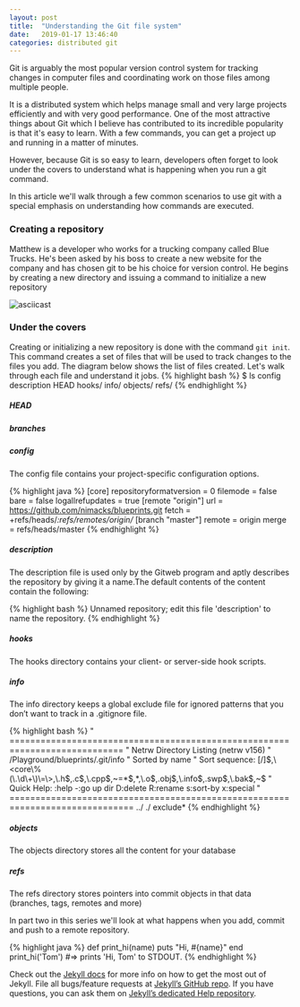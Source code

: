 ```yaml
---
layout: post
title:  "Understanding the Git file system"
date:   2019-01-17 13:46:40
categories: distributed git
---
```

Git is arguably the most popular version control system for tracking changes in computer files and coordinating work on those files among multiple people.

It is a distributed system which helps manage small and very large projects efficiently and with very good performance. One of the most attractive things about Git which I believe has contributed to its incredible popularity is that it's easy to learn. With a few commands, you can get a project up and running in a matter of minutes.

However, because Git is so easy to learn, developers often forget to look under the covers to understand what is happening when you run a git command. 

In this article we'll walk through a few common scenarios to use git with a special emphasis on understanding how commands are executed.

### Creating a repository
Matthew is a developer who works for a trucking company called Blue Trucks. He's been asked by his boss to create a new website for the company and has chosen git to be his choice for version control. He begins by creating a new directory and issuing a command to initialize a new repository

![asciicast](https://distributedhash.s3-us-west-2.amazonaws.com/git-init.gif "asciicast")

### Under the covers
Creating or initializing a new repository is done with the command `git init`. This command creates a set of files that will be used to track changes to the files you add. The diagram below shows the list of files created. Let's walk through each file and understand it jobs.
{% highlight bash %}
$ ls 
config
description
HEAD
hooks/
info/
objects/
refs/
{% endhighlight %}


##### *HEAD* 

##### *branches*

##### *config*
 The config file contains your project-specific configuration options.

{% highlight java %}
[core]
        repositoryformatversion = 0
        filemode = false
        bare = false
        logallrefupdates = true
[remote "origin"]
        url = https://github.com/nimacks/blueprints.git
        fetch = +refs/heads/*:refs/remotes/origin/*
[branch "master"]
        remote = origin
        merge = refs/heads/master
 {% endhighlight %}

##### *description*
The description file is used only by the Gitweb program and aptly describes the repository by giving it a name.The default contents of the content contain the following:

{% highlight bash %}
Unnamed repository; edit this file 'description' to name the repository.
{% endhighlight %}


##### *hooks*
The hooks directory contains your client- or server-side hook scripts.
##### *info*
The info directory keeps a global exclude file for ignored patterns that you don’t want to track in a .gitignore file.

{% highlight bash %}
" ============================================================================
" Netrw Directory Listing                                        (netrw v156)
"   /Playground/blueprints/.git/info
"   Sorted by      name
"   Sort sequence: [\/]$,\<core\%(\.\d\+\)\=\>,\.h$,\.c$,\.cpp$,\~\=\*$,*,\.o$,\.obj$,\.info$,\.swp$,\.bak$,\~$
"   Quick Help: <F1>:help  -:go up dir  D:delete  R:rename  s:sort-by  x:special
" ==============================================================================
../                                                                                                                     ./
exclude*
{% endhighlight %}


##### *objects*
The objects directory stores all the content for your database
##### *refs*
The refs directory stores pointers into commit objects in that data (branches, tags, remotes and more)

In part two in this series we'll look at what happens when you add, commit and push to a remote repository.


{% highlight java %}
def print_hi(name)
  puts "Hi, #{name}"
end
print_hi('Tom')
#=> prints 'Hi, Tom' to STDOUT.
{% endhighlight %}

Check out the [Jekyll docs][jekyll] for more info on how to get the most out of Jekyll. File all bugs/feature requests at [Jekyll’s GitHub repo][jekyll-gh]. If you have questions, you can ask them on [Jekyll’s dedicated Help repository][jekyll-help].

[jekyll]:      http://jekyllrb.com
[jekyll-gh]:   https://github.com/jekyll/jekyll
[jekyll-help]: https://github.com/jekyll/jekyll-help
